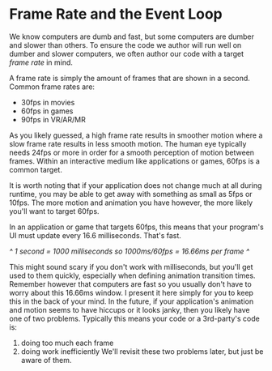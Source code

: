 # Frame Rate and the Event Loop

We know computers are dumb and fast, but some computers are dumber and slower than others. To ensure the code we author will run well on dumber and slower computers, we often author our code with a target *frame rate* in mind.

A frame rate is simply the amount of frames that are shown in a second. Common frame rates are:
- 30fps in movies
- 60fps in games
- 90fps in VR/AR/MR

As you likely guessed, a high frame rate results in smoother motion where a slow frame rate results in less smooth motion. The human eye typically needs 24fps or more in order for a smooth perception of motion between frames. Within an interactive medium like applications or games, 60fps is a common target.

It is worth noting that if your application does not change much at all during runtime, you may be able to get away with something as small as 5fps or 10fps. The more motion and animation you have however, the more likely you'll want to target 60fps.

In an application or game that targets 60fps, this means that your program's UI must update every 16.6 milliseconds. That's fast.

*^ 1 second = 1000 milliseconds so 1000ms/60fps = 16.66ms per frame ^*

This might sound scary if you don't work with milliseconds, but you'll get used to them quickly, especially when defining animation transition times. Remember however that computers are fast so you usually don't have to worry about this 16.66ms window. I present it here simply for you to keep this in the back of your mind. In the future, if your application's animation and motion seems to have hiccups or it looks janky, then you likely have one of two problems. Typically this means your code or a 3rd-party's code is: 
1. doing too much each frame
2. doing work inefficiently
We'll revisit these two problems later, but just be aware of them.


